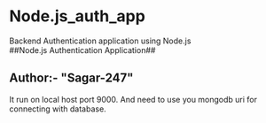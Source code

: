 # Node.js_auth_app
Backend Authentication application using Node.js   
##Node.js Authentication Application##

## Author:- "Sagar-247" ##
It run on local host port 9000.
And need to use you mongodb uri for connecting with database.

